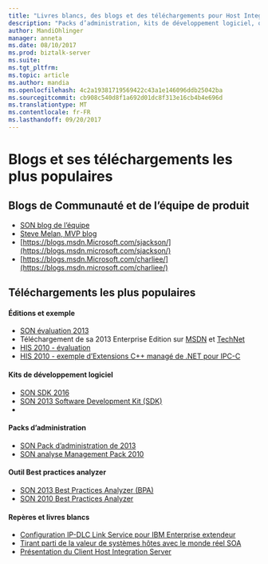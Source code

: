 ```yaml
---
title: "Livres blancs, des blogs et des téléchargements pour Host Integration Server | Documents Microsoft"
description: "Packs d’administration, kits de développement logiciel, outil best practices analyzer et les téléchargements de livre blanc pour son"
author: MandiOhlinger
manager: anneta
ms.date: 08/10/2017
ms.prod: biztalk-server
ms.suite: 
ms.tgt_pltfrm: 
ms.topic: article
ms.author: mandia
ms.openlocfilehash: 4c2a19381719569422c43a1e146096ddb25042ba
ms.sourcegitcommit: cb908c540d8f1a692d01dc8f313e16cb4b4e696d
ms.translationtype: MT
ms.contentlocale: fr-FR
ms.lasthandoff: 09/20/2017
---
```

# <a name="his-popular-downloads-and-blogs"></a>Blogs et ses téléchargements les plus populaires

## <a name="product-team-and-community-blogs"></a>Blogs de Communauté et de l’équipe de produit
-   [SON blog de l’équipe](https://blogs.msdn.microsoft.com/hostintegrationserver)
-   [Steve Melan, MVP blog](http://stevemelan.wordpress.com)
-   [https://blogs.msdn.Microsoft.com/sjackson/](https://blogs.msdn.microsoft.com/sjackson/)
-   [https://blogs.msdn.Microsoft.com/charliee/](https://blogs.msdn.microsoft.com/charliee/)


## <a name="popular-downloads"></a>Téléchargements les plus populaires

#### <a name="editions-and-sample"></a>Éditions et exemple

-   [SON évaluation 2013](https://www.microsoft.com/download/details.aspx?id=39950)
-   Téléchargement de sa 2013 Enterprise Edition sur [MSDN](https://msdn.microsoft.com/subscriptions/downloads/) et [TechNet](https://technet.microsoft.com/subscriptions/downloads/)
-   [HIS 2010 - évaluation](https://www.microsoft.com/download/details.aspx?id=18969)
-   [HIS 2010 - exemple d’Extensions C++ managé de .NET pour IPC-C](https://www.microsoft.com/download/details.aspx?id=28581)

#### <a name="sdks"></a>Kits de développement logiciel

-   [SON SDK 2016](https://aka.ms/his2016sdk)
-   [SON 2013 Software Development Kit (SDK)](https://www.microsoft.com/download/details.aspx?id=41557)
-   
#### <a name="management-packs"></a>Packs d’administration

-   [SON Pack d’administration de 2013](https://www.microsoft.com/download/details.aspx?id=39978)
-   [SON analyse Management Pack 2010](https://www.microsoft.com/download/details.aspx?id=23657)

#### <a name="best-practices-analyzer"></a>Outil Best practices analyzer

-   [SON 2013 Best Practices Analyzer (BPA)](https://www.microsoft.com/download/details.aspx?id=40325)
-   [SON 2010 Best Practices Analyzer](https://www.microsoft.com/download/details.aspx?id=1817)

#### <a name="guides-and-white-papers"></a>Repères et livres blancs

-   [Configuration IP-DLC Link Service pour IBM Enterprise extendeur](https://www.microsoft.com/download/details.aspx?id=17441)
-   [Tirant parti de la valeur de systèmes hôtes avec le monde réel SOA](https://www.microsoft.com/download/details.aspx?id=20799)
-   [Présentation du Client Host Integration Server](https://www.microsoft.com/download/details.aspx?id=15069)

